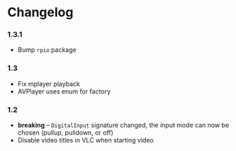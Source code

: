 # Changelog


### 1.3.1

* Bump `rpio` package


### 1.3

* Fix mplayer playback
* AVPlayer uses enum for factory

### 1.2

* **breaking** – `DigitalInput` signature changed, the input mode can now be chosen
  (pullup, pulldown, or off)
* Disable video titles in VLC when starting video
